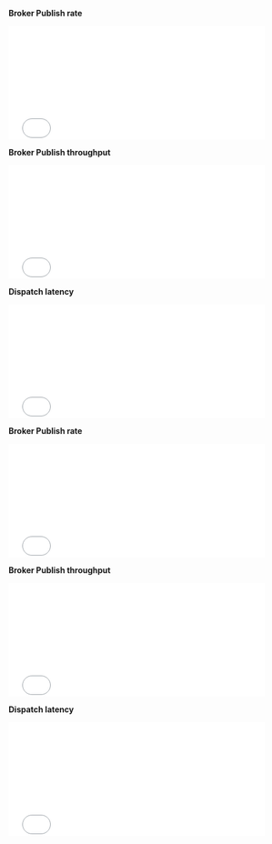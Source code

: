 **Broker Publish rate**
<iframe src="{{publicUrl}}/{{proxyResourceName}}/d-solo/yCzhgegZz/broker-metrics?orgId=1&refresh=10s&var-cluster={{clusterName}}&var-instance={{instance}}&var-cache=All&theme=light&panelId=1"
  width="450"
  height="200"
  frameborder="0"
>
</iframe>

**Broker Publish throughput**
<iframe src="{{publicUrl}}/{{proxyResourceName}}/d-solo/yCzhgegZz/broker-metrics?orgId=1&refresh=10s&var-cluster={{clusterName}}&var-instance={{instance}}&var-cache=All&theme=light&panelId=12"
  width="450"
  height="200"
  frameborder="0"
>
</iframe>

**Dispatch latency**
<iframe src="{{publicUrl}}/{{proxyResourceName}}/d-solo/yCzhgegZz/broker-metrics?orgId=1&refresh=10s&var-cluster={{clusterName}}&var-cluster={{clusterName}}&var-cache=All&theme=light&panelId=32"
width="450"
height="200"
  frameborder="0"
>
</iframe>

**Broker Publish rate**
<iframe src="{{publicUrl}}/{{proxyResourceName}}/d-solo/yCzhgegZz/broker-metrics?orgId=1&refresh=10s&var-cluster={{clusterName}}&var-instance={{instance}}&var-cache=All&theme=light&panelId=1"
width="450"
height="200"
frameborder="0"
>
</iframe>

**Broker Publish throughput**
<iframe src="{{publicUrl}}/{{proxyResourceName}}/d-solo/yCzhgegZz/broker-metrics?orgId=1&refresh=10s&var-cluster={{clusterName}}&var-instance={{instance}}&var-cache=All&theme=light&panelId=12"
width="450"
height="200"
frameborder="0"
>
</iframe>

**Dispatch latency**
<iframe src="{{publicUrl}}/{{proxyResourceName}}/d-solo/yCzhgegZz/broker-metrics?orgId=1&refresh=10s&var-cluster={{clusterName}}&var-instance={{instance}}&var-cache=All&theme=light&panelId=32"
width="450"
height="200"
frameborder="0"
>
</iframe>
